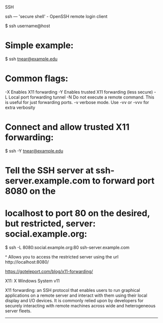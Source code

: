 SSH

ssh — 'secure shell' - OpenSSH remote login client

$ ssh username@host

# Simple example:
$ ssh tnear@example.edu

# Common flags:
-X    Enables X11 forwarding
-Y    Enables trusted X11 forwarding (less secure)
-L    Local port forwarding tunnel
-N    Do not execute a remote command. This is useful for just forwarding ports.
-v    verbose mode. Use -vv or -vvv for extra verbosity

# Connect and allow trusted X11 forwarding:
$ ssh -Y tnear@example.edu

# Tell the SSH server at ssh-server.example.com to forward port 8080 on the
# localhost to port 80 on the desired, but restricted, server: social.example.org:
$ ssh -L 8080:social.example.org:80 ssh-server.example.com

^ Allows you to access the restricted server using the url http://localhost:8080/


https://goteleport.com/blog/x11-forwarding/

X11: X Windows System v11

X11 forwarding: an SSH protocol that enables users to run graphical applications
on a remote server and interact with them using their local display and I/O
devices. It is commonly relied upon by developers for securely interacting with
remote machines across wide and heterogeneous server fleets.

---